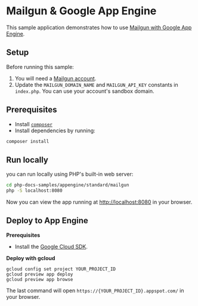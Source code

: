 # Mailgun & Google App Engine

This sample application demonstrates how to use [Mailgun with Google App Engine](https://cloud.google.com/appengine/docs/php/mail/).

## Setup

Before running this sample:

1. You will need a [Mailgun account](http://www.mailgun.com/google).
2. Update the `MAILGUN_DOMAIN_NAME` and `MAILGUN_API_KEY` constants in `index.php`.
   You can use your account's sandbox domain.

## Prerequisites

- Install [`composer`](https://getcomposer.org)
- Install dependencies by running:

```sh
composer install
```

## Run locally

you can run locally using PHP's built-in web server:

```sh
cd php-docs-samples/appengine/standard/mailgun
php -S localhost:8080
```

Now you can view the app running at [http://localhost:8080](http://localhost:8080)
in your browser.

## Deploy to App Engine

**Prerequisites**

- Install the [Google Cloud SDK](https://developers.google.com/cloud/sdk/).

**Deploy with gcloud**

```
gcloud config set project YOUR_PROJECT_ID
gcloud preview app deploy
gcloud preview app browse
```

The last command will open `https://{YOUR_PROJECT_ID}.appspot.com/`
in your browser.
